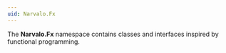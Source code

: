 ```yaml
---
uid: Narvalo.Fx
---
```


The **Narvalo.Fx** namespace contains classes and interfaces inspired by
functional programming.